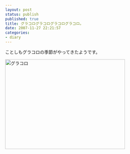 ```yaml
---
layout: post
status: publish
published: true
title: グラコログラコログラコログラコロ。
date: 2007-11-27 22:21:57
categories:
- diary
---
```

ことしもグラコロの季節がやってきたようです。

<a href="http://junkai.org/blog/wp-content/uploads/2007/11/image_193.jpg" title="グラコロ"><img src="http://junkai.org/blog/wp-content/uploads/2007/11/image_193.jpg" alt="グラコロ" height="290" width="386" /></a>
